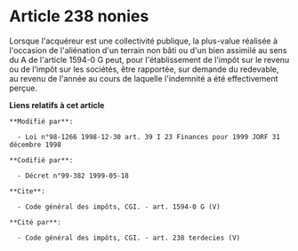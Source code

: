 # Article 238 nonies

Lorsque l'acquéreur est une collectivité publique, la plus-value réalisée à l'occasion de l'aliénation d'un terrain non bâti
ou d'un bien assimilé au sens du A de l'article 1594-0 G peut, pour l'établissement de l'impôt sur le revenu ou de l'impôt
sur les sociétés, être rapportée, sur demande du redevable, au revenu de l'année au cours de laquelle l'indemnité a été
effectivement perçue.

**Liens relatifs à cet article**

	**Modifié par**:

	  - Loi n°98-1266 1998-12-30 art. 39 I 23 Finances pour 1999 JORF 31 décembre 1998

	**Codifié par**:

	  - Décret n°99-382 1999-05-18

	**Cite**:

	  - Code général des impôts, CGI. - art. 1594-0 G (V)

	**Cité par**:

	  - Code général des impôts, CGI. - art. 238 terdecies (V)
